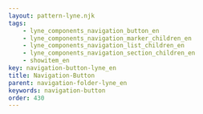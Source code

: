```yaml
---
layout: pattern-lyne.njk
tags: 
    - lyne_components_navigation_button_en
    - lyne_components_navigation_marker_children_en
    - lyne_components_navigation_list_children_en
    - lyne_components_navigation_section_children_en
    - showitem_en
key: navigation-button-lyne_en
title: Navigation-Button
parent: navigation-folder-lyne_en
keywords: navigation-button
order: 430
---
```

